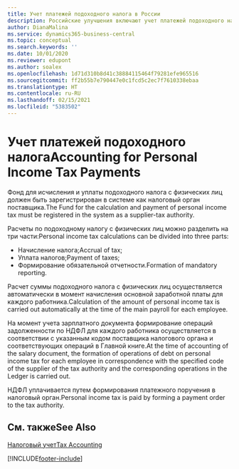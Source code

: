 ```yaml
---
title: Учет платежей подоходного налога в России
description: Российские улучшения включают учет платежей подоходного налога.
author: DianaMalina
ms.service: dynamics365-business-central
ms.topic: conceptual
ms.search.keywords: ''
ms.date: 10/01/2020
ms.reviewer: edupont
ms.author: soalex
ms.openlocfilehash: 1d71d310b8d41c38884115464f79281efe965516
ms.sourcegitcommit: ff2b55b7e790447e0c1fcd5c2ec7f7610338ebaa
ms.translationtype: HT
ms.contentlocale: ru-RU
ms.lasthandoff: 02/15/2021
ms.locfileid: "5383502"
---
```

# <a name="accounting-for-personal-income-tax-payments"></a><span data-ttu-id="b64c1-103">Учет платежей подоходного налога</span><span class="sxs-lookup"><span data-stu-id="b64c1-103">Accounting for Personal Income Tax Payments</span></span>

<span data-ttu-id="b64c1-104">Фонд для исчисления и уплаты подоходного налога с физических лиц должен быть зарегистрирован в системе как налоговый орган поставщика.</span><span class="sxs-lookup"><span data-stu-id="b64c1-104">The Fund for the calculation and payment of personal income tax must be registered in the system as a supplier-tax authority.</span></span>

<span data-ttu-id="b64c1-105">Расчеты по подоходному налогу с физических лиц можно разделить на три части:</span><span class="sxs-lookup"><span data-stu-id="b64c1-105">Personal income tax calculations can be divided into three parts:</span></span>

- <span data-ttu-id="b64c1-106">Начисление налога;</span><span class="sxs-lookup"><span data-stu-id="b64c1-106">Accrual of tax;</span></span>
- <span data-ttu-id="b64c1-107">Уплата налогов;</span><span class="sxs-lookup"><span data-stu-id="b64c1-107">Payment of taxes;</span></span>
- <span data-ttu-id="b64c1-108">Формирование обязательной отчетности.</span><span class="sxs-lookup"><span data-stu-id="b64c1-108">Formation of mandatory reporting.</span></span>

<span data-ttu-id="b64c1-109">Расчет суммы подоходного налога с физических лиц осуществляется автоматически в момент начисления основной заработной платы для каждого работника.</span><span class="sxs-lookup"><span data-stu-id="b64c1-109">Calculation of the amount of personal income tax is carried out automatically at the time of the main payroll for each employee.</span></span>

<span data-ttu-id="b64c1-110">На момент учета зарплатного документа формирование операций задолженности по НДФЛ для каждого работника осуществляется в соответствии с указанным кодом поставщика налогового органа и соответствующих операций в Главной книге.</span><span class="sxs-lookup"><span data-stu-id="b64c1-110">At the time of accounting of the salary document, the formation of operations of debt on personal income tax for each employee in correspondence with the specified code of the supplier of the tax authority and the corresponding operations in the Ledger is carried out.</span></span>

<span data-ttu-id="b64c1-111">НДФЛ уплачивается путем формирования платежного поручения в налоговый орган.</span><span class="sxs-lookup"><span data-stu-id="b64c1-111">Personal income tax is paid by forming a payment order to the tax authority.</span></span>

## <a name="see-also"></a><span data-ttu-id="b64c1-112">См. также</span><span class="sxs-lookup"><span data-stu-id="b64c1-112">See Also</span></span>

[<span data-ttu-id="b64c1-113">Налоговый учет</span><span class="sxs-lookup"><span data-stu-id="b64c1-113">Tax Accounting</span></span>](Tax-Accounting.md)


[!INCLUDE[footer-include](../../includes/footer-banner.md)]